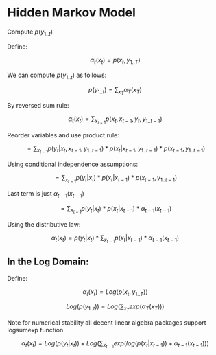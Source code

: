 # Hidden Markov Model

Compute $p(y_{1..t})$

Define:

$$\alpha_t(x_t) = p(x_t, y_{1..T})$$


We can compute $p(y_{1..t})$ as follows:

$$
p(y_{1..t}) = \sum_{x_T} \alpha_T(x_T)
$$

By reversed sum rule:

$$\alpha_t(x_t) = \sum_{x_{t-1}} p(x_t, x_{t-1}, y_t, y_{1..t-1})$$ 

Reorder variables and use product rule:

$$=\sum_{x_{t-1}} p(y_t | x_t, x_{t-1}, y_{1..t-1}) * p(x_t | x_{t-1}, y_{1..t-1}) * p(x_{t-1}, y_{1..t-1})$$

Using conditional independence assumptions:

$$=\sum_{x_{t-1}} p(y_t | x_t) * p(x_t | x_{t-1}) * p(x_{t-1}, y_{1..t-1})$$

Last term is just $\alpha_{t-1}(x_{t-1})$

$$=\sum_{x_{t-1}} p(y_t | x_t) * p(x_t | x_{t-1}) * \alpha_{t-1}(x_{t-1})$$

Using the distributive law:

$$\alpha_t(x_t) = p(y_t | x_t) * \sum_{x_{t-1}} p(x_t | x_{t-1}) * \alpha_{t-1}(x_{t-1})$$

## In the Log Domain:

Define:

$$\alpha_t(x_t) = Log(p(x_t, y_{1..T}))$$

$$Log(p(y_{1..t})) = Log(\sum_{x_T} exp(\alpha_T(x_T)))$$

Note for numerical stability all decent linear algebra packages support logsumexp function

$$\alpha_t(x_t) = Log(p(y_t | x_t)) + Log(\sum_{x_{t-1}} exp(log(p(x_t | x_{t-1})) + \alpha_{t-1}(x_{t-1})))$$
